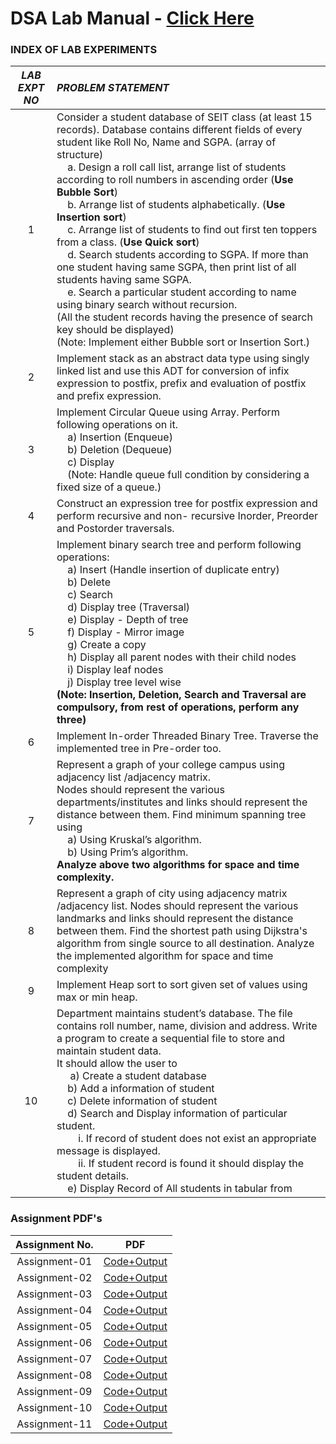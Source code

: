 # DSA Lab Manual - [Click Here](DSALabManual.pdf)

### INDEX OF LAB EXPERIMENTS

| _LAB EXPT NO_ | _PROBLEM STATEMENT_                                                                                                                                                                                                                                                                                                                                                                                                                                                                                                                                                                                                                                                                                                                                                                                                                                                                                                                                                              |
| :-----------: | :------------------------------------------------------------------------------------------------------------------------------------------------------------------------------------------------------------------------------------------------------------------------------------------------------------------------------------------------------------------------------------------------------------------------------------------------------------------------------------------------------------------------------------------------------------------------------------------------------------------------------------------------------------------------------------------------------------------------------------------------------------------------------------------------------------------------------------------------------------------------------------------------------------------------------------------------------------------------------- |
|       1       | Consider a student database of SEIT class (at least 15 records). Database contains different fields of every student like Roll No, Name and SGPA. (array of structure)<br>&nbsp;&nbsp;&nbsp;&nbsp;a. Design a roll call list, arrange list of students according to roll numbers in ascending order (**Use Bubble Sort**)<br>&nbsp;&nbsp;&nbsp;&nbsp;b. Arrange list of students alphabetically. (**Use Insertion sort**)<br>&nbsp;&nbsp;&nbsp;&nbsp;c. Arrange list of students to find out first ten toppers from a class. (**Use Quick sort**)<br>&nbsp;&nbsp;&nbsp;&nbsp;d. Search students according to SGPA. If more than one student having same SGPA, then print list of all students having same SGPA.<br>&nbsp;&nbsp;&nbsp;&nbsp;e. Search a particular student according to name using binary search without recursion.<br>(All the student records having the presence of search key should be displayed)<br>(Note: Implement either Bubble sort or Insertion Sort.) |
|       2       | Implement stack as an abstract data type using singly linked list and use this ADT for conversion of infix expression to postfix, prefix and evaluation of postfix and prefix expression.                                                                                                                                                                                                                                                                                                                                                                                                                                                                                                                                                                                                                                                                                                                                                                                        |
|       3       | Implement Circular Queue using Array. Perform following operations on it.<br>&nbsp;&nbsp;&nbsp;&nbsp;a) Insertion (Enqueue)<br>&nbsp;&nbsp;&nbsp;&nbsp;b) Deletion (Dequeue)<br>&nbsp;&nbsp;&nbsp;&nbsp;c) Display<br>&nbsp;&nbsp;&nbsp;&nbsp;(Note: Handle queue full condition by considering a fixed size of a queue.)                                                                                                                                                                                                                                                                                                                                                                                                                                                                                                                                                                                                                                                        |
|       4       | Construct an expression tree for postfix expression and perform recursive and non- recursive Inorder, Preorder and Postorder traversals.                                                                                                                                                                                                                                                                                                                                                                                                                                                                                                                                                                                                                                                                                                                                                                                                                                         |
|       5       | Implement binary search tree and perform following operations:<br>&nbsp;&nbsp;&nbsp;&nbsp;a) Insert (Handle insertion of duplicate entry)<br>&nbsp;&nbsp;&nbsp;&nbsp;b) Delete<br>&nbsp;&nbsp;&nbsp;&nbsp;c) Search<br>&nbsp;&nbsp;&nbsp;&nbsp;d) Display tree (Traversal)<br>&nbsp;&nbsp;&nbsp;&nbsp;e) Display - Depth of tree<br>&nbsp;&nbsp;&nbsp;&nbsp;f) Display - Mirror image<br>&nbsp;&nbsp;&nbsp;&nbsp;g) Create a copy <br>&nbsp;&nbsp;&nbsp;&nbsp;h) Display all parent nodes with their child nodes<br>&nbsp;&nbsp;&nbsp;&nbsp;i) Display leaf nodes<br>&nbsp;&nbsp;&nbsp;&nbsp;j) Display tree level wise<br>**(Note: Insertion, Deletion, Search and Traversal are compulsory, from rest of operations, perform any three)**                                                                                                                                                                                                                                      |
|       6       | Implement In-order Threaded Binary Tree. Traverse the implemented tree in Pre-order too.                                                                                                                                                                                                                                                                                                                                                                                                                                                                                                                                                                                                                                                                                                                                                                                                                                                                                         |
|       7       | Represent a graph of your college campus using adjacency list /adjacency matrix.<br>Nodes should represent the various departments/institutes and links should represent the distance between them. Find minimum spanning tree using<br>&nbsp;&nbsp;&nbsp;&nbsp;a) Using Kruskal’s algorithm.<br>&nbsp;&nbsp;&nbsp;&nbsp;b) Using Prim’s algorithm.<br>**Analyze above two algorithms for space and time complexity.**                                                                                                                                                                                                                                                                                                                                                                                                                                                                                                                                                           |
|       8       | Represent a graph of city using adjacency matrix /adjacency list. Nodes should represent the various landmarks and links should represent the distance between them. Find the shortest path using Dijkstra's algorithm from single source to all destination. Analyze the implemented algorithm for space and time complexity                                                                                                                                                                                                                                                                                                                                                                                                                                                                                                                                                                                                                                                    |
|       9       | Implement Heap sort to sort given set of values using max or min heap.                                                                                                                                                                                                                                                                                                                                                                                                                                                                                                                                                                                                                                                                                                                                                                                                                                                                                                           |
|      10       | Department maintains student’s database. The file contains roll number, name, division and address. Write a program to create a sequential file to store and maintain student data.<br>It should allow the user to <br>&nbsp;&nbsp;&nbsp;&nbsp; a) Create a student database<br>&nbsp;&nbsp;&nbsp;&nbsp;b) Add a information of student<br>&nbsp;&nbsp;&nbsp;&nbsp;c) Delete information of student<br>&nbsp;&nbsp;&nbsp;&nbsp;d) Search and Display information of particular student.<br>&nbsp;&nbsp;&nbsp;&nbsp;&nbsp;&nbsp;&nbsp;&nbsp;i. If record of student does not exist an appropriate message is displayed.<br>&nbsp;&nbsp;&nbsp;&nbsp;&nbsp;&nbsp;&nbsp;&nbsp;ii. If student record is found it should display the student details.<br>&nbsp;&nbsp;&nbsp;&nbsp;e) Display Record of All students in tabular from                                                                                                                                                     |

### Assignment PDF's

| Assignment No. |                     PDF                      |
| :------------: | :------------------------------------------: |
| Assignment-01  | [Code+Output](Assignment-01/Code+Output.pdf) |
| Assignment-02  | [Code+Output](Assignment-02/Code+Output.pdf) |
| Assignment-03  | [Code+Output](Assignment-03/Code+Output.pdf) |
| Assignment-04  | [Code+Output](Assignment-04/Code+Output.pdf) |
| Assignment-05  | [Code+Output](Assignment-05/Code+Output.pdf) |
| Assignment-06  | [Code+Output](Assignment-06/Code+Output.pdf) |
| Assignment-07  | [Code+Output](Assignment-07/Code+Output.pdf) |
| Assignment-08  | [Code+Output](Assignment-08/Code+Output.pdf) |
| Assignment-09  | [Code+Output](Assignment-09/Code+Output.pdf) |
| Assignment-10  | [Code+Output](Assignment-10/Code+Output.pdf) |
| Assignment-11  | [Code+Output](Assignment-11/Code+Output.pdf) |
